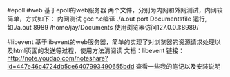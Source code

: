 #epoll #web
基于epoll的web服务器
两个文件，分别为内网和外网测试，内网较简单，方式如下：
内网测试 gcc *.c编译 ./a.out port Documentsfile 运行,如./a.out 8989 /home/jay/Documents
使用浏览器访问127.0.0.1:8989/

#libevent
基于libevent的web服务器，简单的实现了对浏览器的资源请求处理以及html页面的发送等过程，使用方法清阅读
文档：libevent
链接：http://note.youdao.com/noteshare?id=447e46c4724db5ce6407993490655bdd  查看一些我的笔记以及安装说明
